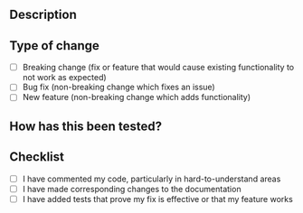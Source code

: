## Description
<!-- Please include a summary of the change and which issue is fixed. Please also include relevant motivation and context. List any dependencies that are required for this change. -->

## Type of change
- [ ] Breaking change (fix or feature that would cause existing functionality to not work as expected)
- [ ] Bug fix (non-breaking change which fixes an issue)
- [ ] New feature (non-breaking change which adds functionality)

## How has this been tested?
<!-- Please describe the tests that you ran to verify your changes. Provide instructions so we can reproduce. Please also list any relevant details for your test configuration. -->

## Checklist
- [ ] I have commented my code, particularly in hard-to-understand areas
- [ ] I have made corresponding changes to the documentation
- [ ] I have added tests that prove my fix is effective or that my feature works
